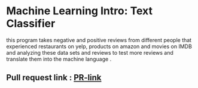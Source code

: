 # Machine Learning Intro: Text Classifier

this program takes negative and positive reviews from different people that experienced restaurants on yelp, products on amazon and movies on IMDB and analyzing these data sets and reviews to test more reviews and translate them into the machine language .

## Pull request link : [PR-link]()
